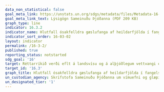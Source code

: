 ```yaml
---
data_non_statistical: false
goal_meta_link: https://unstats.un.org/sdgs/metadata/files/Metadata-16-03-02.pdf
goal_meta_link_text: Lýsigögn Sameinuðu Þjóðanna (PDF 209 KB)
graph_type: line
indicator: 16.3.2
indicator_name: Hlutfall ósakfelldra gæslufanga af heildarfjölda í fangelsum.
indicator_sort_order: 16-03-02
layout: indicator
permalink: /16-3-2/
published: true
reporting_status: notstarted
sdg_goal: '16'
target: Réttarríkið verði eflt á landsvísu og á alþjóðlegum vettvangi og tryggt verði jafnt aðgengi allra að réttarkerfinu.
target_id: '16.3'
graph_title: Hlutfall ósakfelldra gæslufanga af heildarfjölda í fangelsum.
un_custodian_agency: Skrifstofa Sameinuðu Þjóðanna um vímuefni og glæpi (UNODC)
un_designated_tier: '1'
---
```

